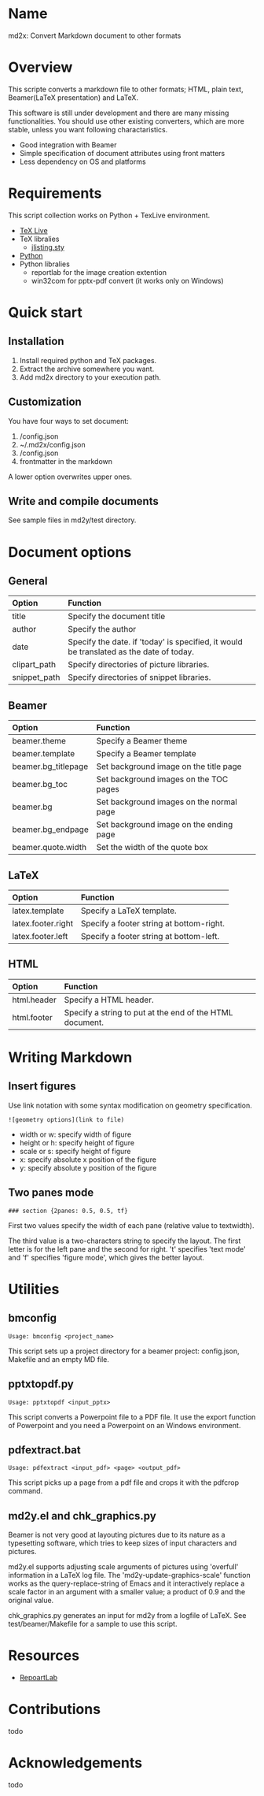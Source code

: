 # Name
md2x: Convert Markdown document to other formats 

# Overview
This scripte converts a markdown file to other formats; HTML, plain text, Beamer(LaTeX presentation) and LaTeX.

This software is still under development and there are many missing functionalities.
You should use other existing converters, which are more stable, unless you want following charactaristics. 

* Good integration with Beamer
* Simple specification of document attributes using front matters
* Less dependency on OS and platforms

# Requirements
This script collection works on Python + TexLive environment.

* [TeX Live](https://www.tug.org/texlive/)
* TeX libralies
  - [jlisting.sty](https://osdn.net/projects/mytexpert/downloads/26068/jlisting.sty.bz2/)
* [Python](https://www.python.org)
* Python libralies 
  - reportlab for the image creation extention
  - win32com for pptx-pdf convert (it works only on Windows)

# Quick start

## Installation
1. Install required python and TeX packages.
2. Extract the archive somewhere you want.
3. Add md2x directory to your execution path.

## Customization
You have four ways to set document:
1. <system root>/config.json
2. ~/.md2x/config.json
3. <document root>/config.json
4. frontmatter in the markdown

A lower option overwrites upper ones. 

## Write and compile documents
See sample files in md2y/test directory.

# Document options

## General

|Option|Function| 
|:------|:------|
|title| Specify the document title| 
|author| Specify the author| 
|date| Specify the date. if 'today' is specified, it would be translated as the date of today.| 
|clipart_path| Specify directories of picture libraries.| 
|snippet_path| Specify directories of snippet libraries.| 

## Beamer

|Option|Function| 
|:------|:------|
|beamer.theme| Specify a Beamer theme| 
|beamer.template| Specify a Beamer template| 
|beamer.bg_titlepage| Set background image on the title page|
|beamer.bg_toc| Set background images on the TOC pages|
|beamer.bg| Set background images on the normal page|
|beamer.bg_endpage| Set background image on the ending page| 
|beamer.quote.width| Set the width of the quote box| 

## LaTeX
|Option|Function| 
|:------|:------|
|latex.template| Specify a LaTeX template.| 
|latex.footer.right| Specify a footer string at bottom-right.| 
|latex.footer.left| Specify a footer string at bottom-left.| 

## HTML
|Option|Function| 
|:------|:------|
|html.header| Specify a HTML header.| 
|html.footer| Specify a string to put at the end of the HTML document.| 

# Writing Markdown

## Insert figures

Use link notation with some syntax modification on geometry specification.
```
![geometry options](link to file)
```

* width or w: specify width of figure
* height or h: specify height of figure
* scale or s: specify height of figure
* x: specify absolute x position of the figure 
* y: specify absolute y position of the figure

## Two panes mode
```
### section {2panes: 0.5, 0.5, tf}
```

First two values specify the width of each pane (relative value to textwidth).

The third value is a two-characters string to specify the layout.
The first letter is for the left pane and the second for right.
't' specifies 'text mode' and 'f' specifies 'figure mode', which gives the better layout.

# Utilities

## bmconfig

```
Usage: bmconfig <project_name>
```

This script sets up a project directory for a beamer project: config.json, Makefile and an empty MD file.

## pptxtopdf.py

```
Usage: pptxtopdf <input_pptx>
```

This script converts a Powerpoint file to a PDF file.
It use the export function of Powerpoint and you need a Powerpoint on an Windows environment.

## pdfextract.bat

```
Usage: pdfextract <input_pdf> <page> <output_pdf> 
```

This script picks up a page from a pdf file and crops it with the pdfcrop command. 

## md2y.el and chk_graphics.py
Beamer is not very good at layouting pictures due to its nature as a typesetting software, which tries to keep sizes of input characters and pictures. 

md2y.el supports adjusting scale arguments of pictures using 'overfull' information in a LaTeX log file.
The 'md2y-update-graphics-scale' function works as the query-replace-string of Emacs and it interactively replace a scale factor in an argument with a smaller value; a product of 0.9 and the original value.

chk_graphics.py generates an input for md2y from a logfile of LaTeX.
See test/beamer/Makefile for a sample to use this script.

# Resources
* [RepoartLab](https://www.reportlab.com)

# Contributions
todo

# Acknowledgements
todo
